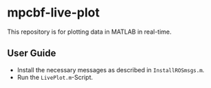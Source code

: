 # mpcbf-live-plot

This repository is for plotting data in MATLAB in real-time.

## User Guide
- Install the necessary messages as described in `InstallROSmsgs.m`.
- Run the `LivePlot.m`-Script.